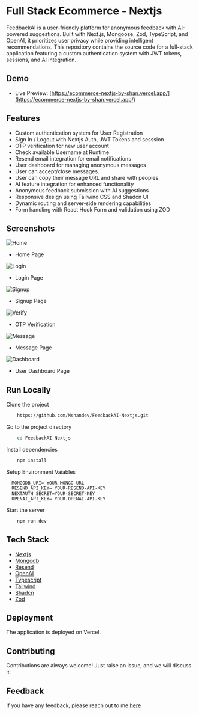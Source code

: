 # Full Stack Ecommerce - Nextjs

FeedbackAI is a user-friendly platform for anonymous feedback with AI-powered suggestions. Built with Next.js, Mongoose, Zod, TypeScript, and OpenAI, it prioritizes user privacy while providing intelligent recommendations. This repository contains the source code for a full-stack application featuring a custom authentication system with JWT tokens, sessions, and AI integration.

## Demo

- Live Preview: [https://ecommerce-nextjs-by-shan.vercel.app/](https://ecommerce-nextjs-by-shan.vercel.app/)

## Features

- Custom authentication system for User Registration
- Sign In / Logout with Nextjs Auth, JWT Tokens and sesssion
- OTP verification for new user account
- Check available Username at Runtime
- Resend email integration for email notifications
- User dashboard for managing anonymous messages
- User can accept/close messages.
- User can copy their message URL and share with peoples.
- AI feature integration for enhanced functionality
- Anonymous feedback submission with AI suggestions
- Responsive design using Tailwind CSS and Shadcn UI
- Dynamic routing and server-side rendering capabilities
- Form handling with React Hook Form and validation using ZOD

## Screenshots

![Home](https://i.ibb.co/vjSZFWg/feedback-AI-1.png)
- Home Page

![Login](https://i.ibb.co/w4ZxnKL/feedback-AI-2.png)
- Login Page

![Signup](https://i.ibb.co/hRKhFvv/feedback-AI-3.png)
- Signup Page

![Verify](https://i.ibb.co/q5nD40b/feedback-AI-6.png)
- OTP Verification

![Message](https://i.ibb.co/fdqxJPF/feedback-AI-4.png)
- Message Page

![Dashboard](https://i.ibb.co/FHD4mQr/feedback-AI-5.png)
- User Dashboard Page
  
## Run Locally

Clone the project

```bash
    https://github.com/Mshandev/FeedbackAI-Nextjs.git
```
Go to the project directory

```bash
    cd FeedbackAI-Nextjs
```
Install dependencies

```bash
    npm install
```

Setup Environment Vaiables

```Make .env file in "root" folder and store environment Variables
  MONGODB_URI= YOUR-MONGO-URL
  RESEND_API_KEY= YOUR-RESEND-API-KEY
  NEXTAUTH_SECRET=YOUR-SECRET-KEY
  OPENAI_API_KEY= YOUR-OPENAI-API-KEY
 ```

Start the server

```bash
    npm run dev
```

## Tech Stack
* [Nextjs](https://nextjs.org/)
* [Mongodb](https://www.mongodb.com/)
* [Resend](https://resend.com/)
* [OpenAI](https://openai.com/)
* [Typescript](https://www.typescriptlang.org/)
* [Tailwind](https://tailwindcss.com/)
* [Shadcn](https://ui.shadcn.com/)
* [Zod](https://zod.dev/)

## Deployment

The application is deployed on Vercel.

## Contributing

Contributions are always welcome!
Just raise an issue, and we will discuss it.

## Feedback

If you have any feedback, please reach out to me [here](https://www.linkedin.com/in/muhammad-shan-full-stack-developer/)
